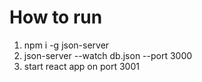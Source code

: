 # How to run

1. npm i -g json-server
2. json-server --watch db.json --port 3000
3. start react app on port 3001
